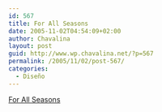 ```yaml
---
id: 567
title: For All Seasons
date: 2005-11-02T04:54:09+02:00
author: Chavalina
layout: post
guid: http://www.wp.chavalina.net/?p=567
permalink: /2005/11/02/post-567/
categories:
  - Diseño
---
```

<a href="http://www.hahakid.net/forallseasons/forallseasons.html" target="_blank">For All Seasons</a>